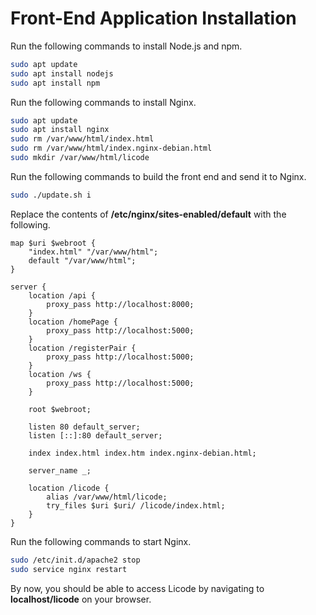 # Front-End Application Installation

Run the following commands to install Node.js and npm.

```bash
sudo apt update
sudo apt install nodejs
sudo apt install npm
```

Run the following commands to install Nginx.

```bash
sudo apt update
sudo apt install nginx
sudo rm /var/www/html/index.html
sudo rm /var/www/html/index.nginx-debian.html
sudo mkdir /var/www/html/licode
```

Run the following commands to build the front end and send it to Nginx.

```bash
sudo ./update.sh i
```

Replace the contents of __/etc/nginx/sites-enabled/default__ with the following.

```
map $uri $webroot {
	"index.html" "/var/www/html";
	default "/var/www/html";
}

server {
	location /api {
		proxy_pass http://localhost:8000;
	}
	location /homePage {
		proxy_pass http://localhost:5000;
	}
	location /registerPair {
		proxy_pass http://localhost:5000;
	}
	location /ws {
		proxy_pass http://localhost:5000;
	}

	root $webroot;

	listen 80 default_server;
	listen [::]:80 default_server;

	index index.html index.htm index.nginx-debian.html;

	server_name _;

	location /licode {
		alias /var/www/html/licode;
		try_files $uri $uri/ /licode/index.html;
	}
}
```

Run the following commands to start Nginx.

```bash
sudo /etc/init.d/apache2 stop
sudo service nginx restart
```

By now, you should be able to access Licode by navigating to **localhost/licode** on your browser.

